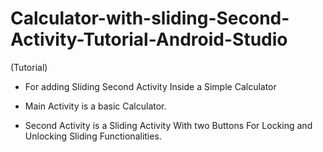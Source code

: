 # Calculator-with-sliding-Second-Activity-Tutorial-Android-Studio
(Tutorial)
- For adding Sliding Second Activity Inside a Simple Calculator

- Main Activity is a basic Calculator. 
- Second Activity is a Sliding Activity With two Buttons For Locking and Unlocking Sliding Functionalities.
